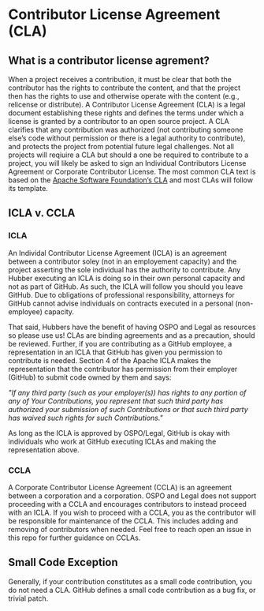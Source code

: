# Contributor License Agreement (CLA)

## What is a contributor license agrement?
When a project receives a contribution, it must be clear that both the contributor has the rights to contribute the content, and that the project then has the rights to use and otherwise operate with the content (e.g., relicense or distribute). A Contributor License Agreement (CLA) is a legal document establishing these rights and defines the terms under which a license is granted by a contributor to an open source project. A CLA clarifies that any contribution was authorized (not contributing someone else’s code without permission or there is a legal authority to contribute), and protects the project from potential future legal challenges. Not all projects will reqiuire a CLA but should a one be required to contribute to a project, you will likely be asked to sign an Individual Contributors License Agreement or Corporate Contributor License. The most common CLA text is based on the [Apache Software Foundation’s CLA](https://www.apache.org/licenses/contributor-agreements.html) and most CLAs will follow its template.

## ICLA v. CCLA
### ICLA
An Individal Contributor License Agreement (ICLA) is an agreement between a contributor soley (not in an employement capacity) and the project asserting the sole individual has the authority to contribute. Any Hubber executing an ICLA is doing so in their own personal capacity and not as part of GitHub. As such, the ICLA will follow you should you leave GitHub. Due to obligations of professional responsibility, attorneys for GitHub cannot advise individuals on contracts executed in a personal (non-employee) capacity. 

That said, Hubbers have the benefit of having OSPO and Legal as resources so please use us! CLAs are binding agreements and as a precaution, should be reviewed. Further, if you are contributing as a GitHub employee, a representation in an ICLA that GitHub has given you permission to contribute is needed. Section 4 of the Apache ICLA makes the representation that the contributor has permission from their employer (GitHub) to submit code owned by them and says:

_"If any third party (such as your employer(s)) has rights to any portion of any of Your Contributions, you represent that such third party has authorized your submission of such Contributions or that such third party has waived such rights for such Contributions."_

As long as the ICLA is approved by OSPO/Legal, GitHub is okay with individuals who work at GitHub executing ICLAs and making the representation above. 

### CCLA
A Corporate Contributor License Agreement (CCLA) is an agreement between a corporation and a corporation. OSPO and Legal does not support proceeding with a CCLA and encourages contributors to instead proceed with an ICLA. If you wish to proceed with a CCLA, you as the contributor will be responsible for maintenance of the CCLA. This includes adding and removing of contributors when needed. Feel free to reach open an issue in this repo for further guidance on CCLAs.

## Small Code Exception
Generally, if your contribution constitutes as a small code contribution, you do not need a CLA. GitHub defines a small code contribution as a bug fix, or trivial patch.
